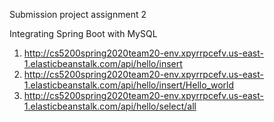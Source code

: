 Submission project assignment 2

Integrating Spring Boot with MySQL

1. http://cs5200spring2020team20-env.xpyrrpcefv.us-east-1.elasticbeanstalk.com/api/hello/insert
2. http://cs5200spring2020team20-env.xpyrrpcefv.us-east-1.elasticbeanstalk.com/api/hello/insert/Hello_world
3. http://cs5200spring2020team20-env.xpyrrpcefv.us-east-1.elasticbeanstalk.com/api/hello/select/all